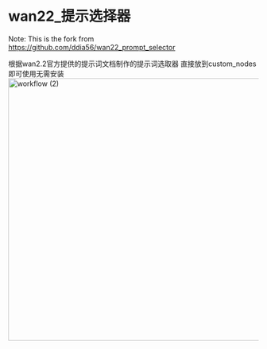 # wan22_提示选择器

Note: This is the fork from <https://github.com/ddia56/wan22_prompt_selector>

根据wan2.2官方提供的提示词文档制作的提示词选取器
直接放到custom_nodes即可使用无需安装
<img width="815" height="528" alt="workflow (2)" src="https://github.com/user-attachments/assets/c020b4ed-76b0-4896-9d8c-317bbe6a2c77" />
